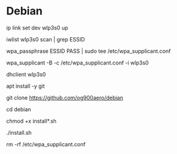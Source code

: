 # Debian

ip link set dev wlp3s0 up

iwlist wlp3s0 scan | grep ESSID

wpa_passphrase ESSID PASS | sudo tee /etc/wpa_supplicant.conf

wpa_supplicant -B -c /etc/wpa_supplicant.conf -i wlp3s0

dhclient wlp3s0

apt install -y git

git clone https://github.com/og900aero/debian

cd debian

chmod +x install*.sh

./install.sh

rm -rf /etc/wpa_supplicant.conf
